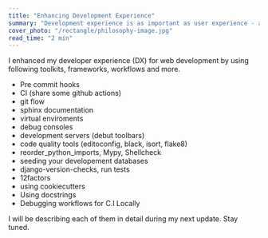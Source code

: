 ```yaml
---
title: "Enhancing Development Experience"
summary: "Development experience is as important as user experience - a resilient development setup offers a great structure to the complexities of the whole development process. In this article I present my setup for django web development"
cover_photo: "/rectangle/philosophy-image.jpg"
read_time: "2 min"
---
```


I enhanced my developer experience (DX) for web development by using following toolkits, frameworks, workflows and more.

- Pre commit hooks
- CI (share some github actions)
- git flow
- sphinx documentation
- virtual enviroments
- debug consoles
- development servers (debut toolbars)
- code quality tools (editoconfig, black, isort, flake8)
- reorder_python_imports, Mypy, Shellcheck
- seeding your developement databases
- django-version-checks, run tests
- 12factors
- using cookiecutters
- Using docstrings
- Debugging workflows for C.I Locally

I will be describing each of them in detail during my next update. Stay tuned.